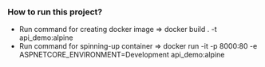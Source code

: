 ### How to run this project?
- Run command for creating docker image => docker build . -t api_demo:alpine
- Run command for spinning-up container => docker run -it -p 8000:80 -e ASPNETCORE_ENVIRONMENT=Development api_demo:alpine
